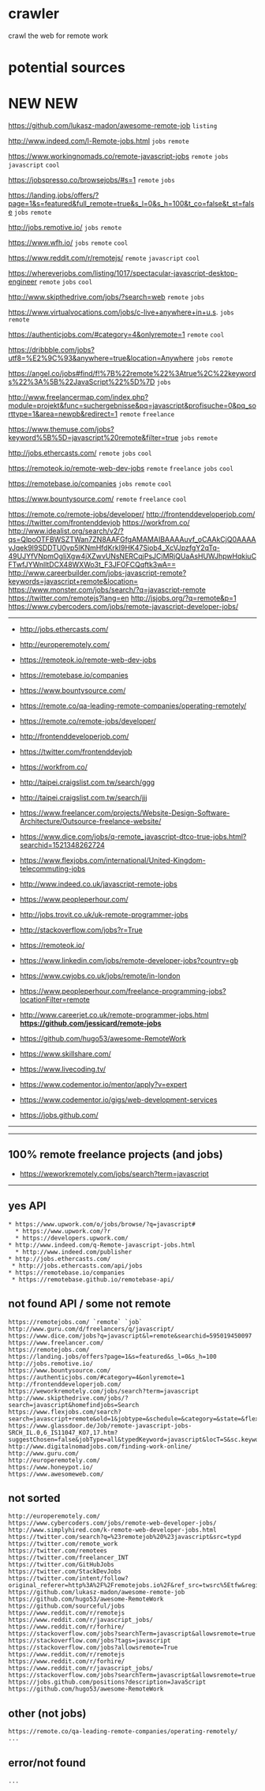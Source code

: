 # crawler
crawl the web for remote work


# potential sources


# NEW NEW         
https://github.com/lukasz-madon/awesome-remote-job `listing`

http://www.indeed.com/l-Remote-jobs.html `jobs` `remote`

https://www.workingnomads.co/remote-javascript-jobs `remote` `jobs` `javascript` `cool`

https://jobspresso.co/browsejobs/#s=1 `remote` `jobs`

https://landing.jobs/offers/?page=1&s=featured&full_remote=true&s_l=0&s_h=100&t_co=false&t_st=false `jobs` `remote`

http://jobs.remotive.io/ `jobs` `remote`

https://www.wfh.io/ `jobs` `remote` `cool`

https://www.reddit.com/r/remotejs/ `remote` `javascript` `cool`

https://whereverjobs.com/listing/1017/spectacular-javascript-desktop-engineer `remote` `jobs` `cool`

http://www.skipthedrive.com/jobs/?search=web `remote` `jobs`

https://www.virtualvocations.com/jobs/c-live+anywhere+in+u.s. `jobs` `remote`

https://authenticjobs.com/#category=4&onlyremote=1 `remote` `cool`

https://dribbble.com/jobs?utf8=%E2%9C%93&anywhere=true&location=Anywhere `jobs` `remote` 

https://angel.co/jobs#find/f!%7B%22remote%22%3Atrue%2C%22keywords%22%3A%5B%22JavaScript%22%5D%7D `jobs`

http://www.freelancermap.com/index.php?module=projekt&func=suchergebnisse&pq=javascript&profisuche=0&pq_sorttype=1&area=newpb&redirect=1 `remote` `freelance`

https://www.themuse.com/jobs?keyword%5B%5D=javascript%20remote&filter=true `jobs` `remote`

http://jobs.ethercasts.com/ `remote` `jobs` `cool`

https://remoteok.io/remote-web-dev-jobs `remote` `freelance` `jobs` `cool`

https://remotebase.io/companies `jobs` `remote` `cool`

https://www.bountysource.com/ `remote` `freelance` `cool`

https://remote.co/remote-jobs/developer/
http://frontenddeveloperjob.com/
https://twitter.com/frontenddevjob
https://workfrom.co/
http://www.idealist.org/search/v2/?qs=QlpoOTFBWSZTWan7ZN8AAFGfgAMAMAIBAAAAuvf_oCAAkCjQ0AAAAyJqek9I9SDDTU0vp5lKNmHfdKrkI9HK47Siob4_XcVJpzfgY2qTq-49UJYfVNpmOgliXgw4jXZwvUNsNERCqjPsJCjMRjQUaAsHUWJhpwHqkiuCFTwfJYWnlltDCX48WXWo3t_F3JFOFCQqftk3wA==
http://www.careerbuilder.com/jobs-javascript-remote?keywords=javascript+remote&location=
https://www.monster.com/jobs/search/?q=javascript-remote
https://twitter.com/remotejs?lang=en
http://jsjobs.org/?q=remote&p=1
https://www.cybercoders.com/jobs/remote-javascript-developer-jobs/

----


* http://jobs.ethercasts.com/
* http://europeremotely.com/
* https://remoteok.io/remote-web-dev-jobs
* https://remotebase.io/companies
* https://www.bountysource.com/
* https://remote.co/qa-leading-remote-companies/operating-remotely/
* https://remote.co/remote-jobs/developer/
* http://frontenddeveloperjob.com/
* https://twitter.com/frontenddevjob
* https://workfrom.co/

* http://taipei.craigslist.com.tw/search/ggg
* http://taipei.craigslist.com.tw/search/jjj
* https://www.freelancer.com/projects/Website-Design-Software-Architecture/Outsource-freelance-website/
* https://www.dice.com/jobs/q-remote_javascript-dtco-true-jobs.html?searchid=1521348262724
* https://www.flexjobs.com/international/United-Kingdom-telecommuting-jobs
* http://www.indeed.co.uk/javascript-remote-jobs
* https://www.peopleperhour.com/
* http://jobs.trovit.co.uk/uk-remote-programmer-jobs
* http://stackoverflow.com/jobs?r=True
* https://remoteok.io/
* https://www.linkedin.com/jobs/remote-developer-jobs?country=gb
* https://www.cwjobs.co.uk/jobs/remote/in-london
* https://www.peopleperhour.com/freelance-programming-jobs?locationFilter=remote
* http://www.careerjet.co.uk/remote-programmer-jobs.html
**https://github.com/jessicard/remote-jobs**
* https://github.com/hugo53/awesome-RemoteWork


* https://www.skillshare.com/
* https://www.livecoding.tv/
* https://www.codementor.io/mentor/apply?v=expert
* https://www.codementor.io/gigs/web-development-services
* https://jobs.github.com/



---

---
## 100% remote freelance projects (and jobs)
* https://weworkremotely.com/jobs/search?term=javascript


------------------------------------------------------------------------------

## yes API
```
* https://www.upwork.com/o/jobs/browse/?q=javascript#
  * https://www.upwork.com/?r
  * https://developers.upwork.com/
* http://www.indeed.com/q-Remote-javascript-jobs.html
  * http://www.indeed.com/publisher
* http://jobs.ethercasts.com/
 * http://jobs.ethercasts.com/api/jobs
* https://remotebase.io/companies
 * https://remotebase.github.io/remotebase-api/

```

## not found API / some not remote
```
https://remotejobs.com/ `remote` `job` 
http://www.guru.com/d/freelancers/q/javascript/
https://www.dice.com/jobs?q=javascript&l=remote&searchid=595019450097
https://www.freelancer.com/
https://remotejobs.com/
https://landing.jobs/offers?page=1&s=featured&s_l=0&s_h=100
http://jobs.remotive.io/
https://www.bountysource.com/
https://authenticjobs.com/#category=4&onlyremote=1
http://frontenddeveloperjob.com/
https://weworkremotely.com/jobs/search?term=javascript
http://www.skipthedrive.com/jobs/?search=javascript&homefindjobs=Search
https://www.flexjobs.com/search?search=javascript+remote&old=1&jobtype=&schedule=&category=&state=&flex=
https://www.glassdoor.de/Job/remote-javascript-jobs-SRCH_IL.0,6_IS11047_KO7,17.htm?suggestChosen=false&jobType=all&typedKeyword=javascript&locT=S&sc.keyword=javascript&clickSource=searchBtn&locId=11047&suggestCount=0&countryRedirect=true
http://www.digitalnomadjobs.com/finding-work-online/
http://www.guru.com/
http://europeremotely.com/
https://www.honeypot.io/  
https://www.awesomeweb.com/
```

## not sorted
```
http://europeremotely.com/
https://www.cybercoders.com/jobs/remote-web-developer-jobs/
http://www.simplyhired.com/k-remote-web-developer-jobs.html
https://twitter.com/search?q=%23remotejob%20%23javascript&src=typd
https://twitter.com/remote_work
https://twitter.com/remotees
https://twitter.com/freelancer_INT
https://twitter.com/GitHubJobs
https://twitter.com/StackDevJobs
https://twitter.com/intent/follow?original_referer=http%3A%2F%2Fremotejobs.io%2F&ref_src=twsrc%5Etfw&region=follow_link&screen_name=remote_jobs&tw_p=followbutton
https://github.com/lukasz-madon/awesome-remote-job
https://github.com/hugo53/awesome-RemoteWork
https://github.com/sourceful/jobs
https://www.reddit.com/r/remotejs
https://www.reddit.com/r/javascript_jobs/
https://www.reddit.com/r/forhire/
https://stackoverflow.com/jobs?searchTerm=javascript&allowsremote=true
https://stackoverflow.com/jobs?tags=javascript
https://stackoverflow.com/jobs?allowsremote=True
https://www.reddit.com/r/remotejs
https://www.reddit.com/r/forhire/
https://www.reddit.com/r/javascript_jobs/
https://stackoverflow.com/jobs?searchTerm=javascript&allowsremote=true
https://jobs.github.com/positions?description=JavaScript
https://github.com/hugo53/awesome-RemoteWork
```

## other (not jobs)
```
https://remote.co/qa-leading-remote-companies/operating-remotely/
...
```

## error/not found
```
...
```
